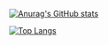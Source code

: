 [![Anurag's GitHub stats](https://github-readme-stats.vercel.app/api?username=nihatcanertug)](https://github.com/anuraghazra/github-readme-stats) 

[![Top Langs](https://github-readme-stats.vercel.app/api/top-langs/?username=nihatcanertug&exclude_repo=github-readme-stats,anuraghazra.github.io)](https://github.com/anuraghazra/github-readme-stats)

